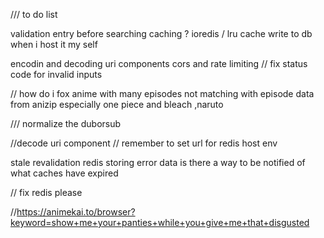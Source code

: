 /// to do list

validation entry before searching
caching ? ioredis / lru cache
write to db when i host it my self

encodin and decoding uri components
cors and rate limiting 
 // fix status code for invalid inputs

// how do i fox anime with many episodes not matching with episode data from anizip
especially one piece and bleach ,naruto


  /// normalize the duborsub

  //decode uri component
  // remember to set url for redis host env 

  stale revalidation
  redis storing error data 
  is there a way to be notified of what caches have expired

//
fix redis please

//https://animekai.to/browser?keyword=show+me+your+panties+while+you+give+me+that+disgusted